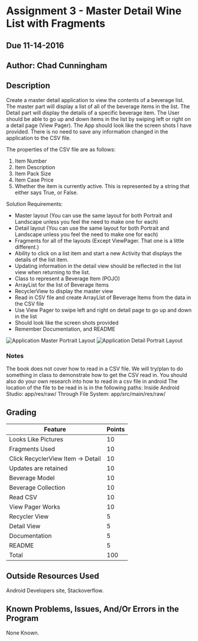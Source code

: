 # Assignment 3 - Master Detail Wine List with Fragments
## Due 11-14-2016
## Author: Chad Cunningham



## Description

Create a master detail application to view the contents of a beverage list.
The master part will display a list of all of the beverage items in the list.
The Detail part will display the details of a specific beverage item.
The User should be able to go up and down items in the list by swiping left or right on a detail page (View Pager).
The App should look like the screen shots I have provided.
There is no need to save any information changed in the application to the CSV file.

The properties of the CSV file are as follows:

1. Item Number
2. Item Description
3. Item Pack Size
4. Item Case Price
5. Whether the item is currently active. This is represented by a string that either says True, or False.

Solution Requirements:

* Master layout (You can use the same layout for both Portrait and Landscape unless you feel the need to make one for each)
* Detail layout (You can use the same layout for both Portrait and Landscape unless you feel the need to make one for each)
* Fragments for all of the layouts (Except ViewPager. That one is a little different.)
* Ability to click on a list item and start a new Activity that displays the details of the list item.
* Updating information in the detail view should be reflected in the list view when returning to the list.
* Class to represent a Beverage Item (POJO)
* ArrayList for the list of Beverage Items
* RecyclerView to display the master view
* Read in CSV file and create ArrayList of Beverage Items from the data in the CSV file
* Use View Pager to swipe left and right on detail page to go up and down in the list
* Should look like the screen shots provided
* Remember Documentation, and README

![Application Master Portrait Layout](http://barnesbrothers.homeserver.com/cis298/assignmentImages/assignment3a.jpg "Application Master Portrait Layout")
![Application Detail Portrait Layout](http://barnesbrothers.homeserver.com/cis298/assignmentImages/assignment3b.jpg "Application Detail Portrait Layout")

### Notes

The book does not cover how to read in a CSV file. We will try/plan to do something in class to demonstrate how to get the CSV read in.
You should also do your own research into how to read in a csv file in android
The location of the file to be read in is in the following paths:
Inside Android Studio: app/res/raw/
Through File System:   app/src/main/res/raw/

## Grading
| Feature                           | Points |
|-----------------------------------|--------|
| Looks Like Pictures               | 10     |
| Fragments Used                    | 10     |
| Click RecyclerView Item -> Detail | 10     |
| Updates are retained              | 10     |
| Beverage Model                    | 10     |
| Beverage Collection               | 10     |
| Read CSV                          | 10     |
| View Pager Works                  | 10     |
| Recycler View                     | 5      |
| Detail View                       | 5      |
| Documentation                     | 5      |
| README                            | 5      |
| Total                             | 100    |

## Outside Resources Used
Android Developers site, Stackoverflow.


## Known Problems, Issues, And/Or Errors in the Program
None Known.